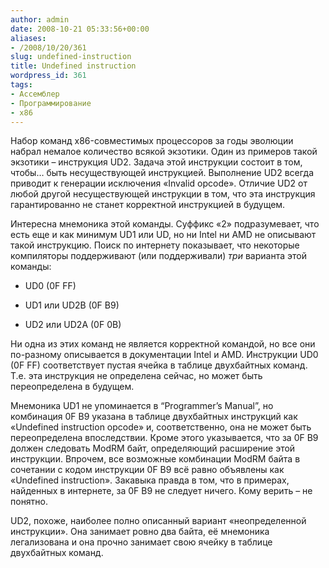 ```yaml
---
author: admin
date: 2008-10-21 05:33:56+00:00
aliases:
- /2008/10/20/361
slug: undefined-instruction
title: Undefined instruction
wordpress_id: 361
tags:
- Ассемблер
- Программирование
- x86
---
```


Набор команд x86-совместимых процессоров за годы эволюции набрал немалое количество всякой экзотики. Один из примеров такой экзотики – инструкция UD2. Задача этой инструкции состоит в том, чтобы… быть несуществующей инструкцией. Выполнение UD2 всегда приводит к генерации исключения «Invalid opcode». Отличие UD2 от любой другой несуществующей инструкции в том, что эта инструкция гарантированно не станет корректной инструкцией в будущем.

Интересна  мнемоника этой команды. Суффикс «2» подразумевает, что есть еще и как минимум UD1 или UD, но ни Intel ни AMD не описывают такой инструкцию. Поиск по интернету показывает, что некоторые компиляторы поддерживают (или поддерживали) _три_ варианта этой команды:

  * UD0 (0F FF)

  * UD1 или UD2B (0F B9) 

  * UD2 или UD2A (0F 0B)

Ни одна из этих команд не является корректной командой, но все они по-разному описывается в документации Intel и AMD. Инструкции UD0 (0F FF) соответствует пустая ячейка в таблице двухбайтных команд. Т.е. эта инструкция не определена сейчас, но может быть переопределена  в будущем.

Мнемоника UD1 не упоминается в “Programmer’s Manual”, но комбинация 0F B9 указана в таблице двухбайтных инструкций как «Undefined instruction opcode» и, соответственно, она не может быть переопределена впоследствии. Кроме этого указывается, что за 0F B9 должен следовать ModRM байт, определяющий расширение этой инструкции. Впрочем, все возможные комбинации ModRM байта в сочетании с кодом инструкции 0F B9 всё равно объявлены как «Undefined instruction». Закавыка правда в том, что в примерах, найденных в интернете, за 0F B9 не следует ничего. Кому верить – не понятно.

UD2, похоже, наиболее полно описанный вариант «неопределенной инструкции». Она занимает ровно два байта, её мнемоника легализована и она прочно занимает свою ячейку в таблице двухбайтных команд.
